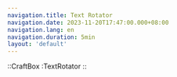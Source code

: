 ```yaml
---
navigation.title: Text Rotator
navigation.date: 2023-11-20T17:47:00.000+08:00
navigation.lang: en
navigation.duration: 5min
layout: 'default'
---
```


::CraftBox
:TextRotator
::
